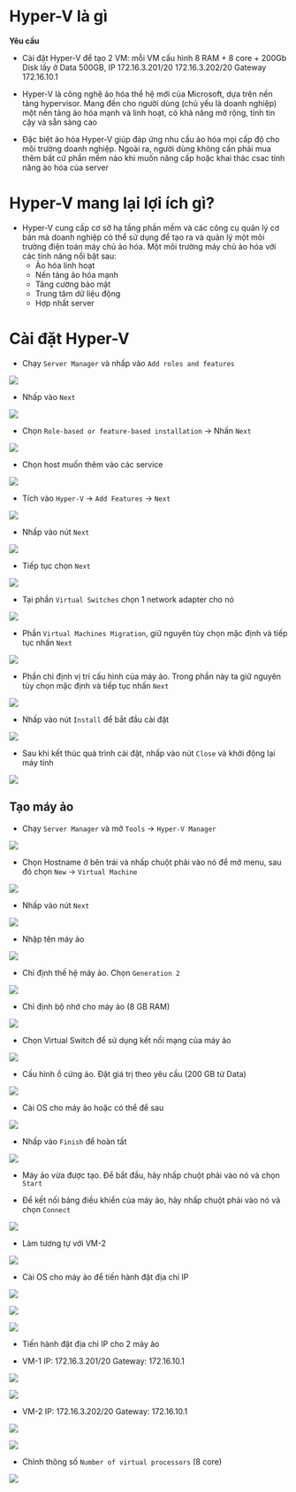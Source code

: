 # Hyper-V là gì

**Yêu cầu**
- Cài đặt Hyper-V để tạo 2 VM: mỗi VM cấu hình 8 RAM + 8 core + 200Gb Disk lấy ở Data 500GB, IP 172.16.3.201/20 172.16.3.202/20 Gateway 172.16.10.1

- Hyper-V là công nghệ ảo hóa thể hệ mới của Microsoft, dựa trên nền tảng hypervisor. Mang đến cho người dùng (chủ yếu là doanh nghiệp) một nền tảng ảo hóa mạnh và linh hoạt, có khả năng mở rộng, tính tin cậy và sẵn sàng cao

- Đặc biệt ảo hóa Hyper-V giúp đáp ứng nhu cầu ảo hóa mọi cấp độ cho môi trường doanh nghiệp. Ngoài ra, người dùng không cần phải mua thêm bất cứ phần mềm nào khi muốn nâng cấp hoặc khai thác csac tính năng ảo hóa của server

# Hyper-V mang lại lợi ích gì?
- Hyper-V cung cấp cơ sở hạ tầng phần mềm và các công cụ quản lý cơ bản mà doanh nghiệp có thể sử dụng để tạo ra và quản lý một môi trường điện toán máy chủ ảo hóa. Một môi trường máy chủ ảo hóa với các tính năng nổi bật sau:
	+ Ảo hóa linh hoạt
	+ Nền tảng ảo hóa mạnh
	+ Tăng cường bảo mật
	+ Trung tâm dữ liệu động 
	+ Hợp nhất server

# Cài đặt Hyper-V
- Chạy `Server Manager` và nhấp vào `Add roles and features`

![](./images/hyperv1.png)

- Nhấp vào `Next`

![](./images/hyperv2.png)

- Chọn `Role-based or feature-based installation` -> Nhấn `Next`

![](./images/hyperv3.png)

- Chọn host muốn thêm vào các service

![](./images/hyperv4.png)

- Tích vào `Hyper-V` -> `Add Features` -> `Next`

![](./images/hyperv5.png)

- Nhấp vào nút `Next`

![](./images/hyperv6.png)

- Tiếp tục chọn `Next`

![](./images/hyperv7.png)

- Tại phần `Virtual Switches` chọn 1 network adapter cho nó

![](./images/hyperv8.png)

- Phần `Virtual Machines Migration`, giữ nguyên tùy chọn mặc định và tiếp tục nhấn `Next`

![](./images/hyperv9.png)

- Phần chỉ định vị trí cấu hình của máy ảo. Trong phần này ta giữ nguyên tùy chọn mặc định và tiếp tục nhấn `Next`

![](./images/hyperv10.png)

- Nhấp vào nút `Install` để bắt đầu cài đặt

![](./images/hyperv11.png)

- Sau khi kết thúc quá trình cài đặt, nhấp vào nút `Close` và khởi động lại máy tính

![](./images/hyperv12.png)

## Tạo máy ảo 
- Chạy `Server Manager` và mở `Tools` -> `Hyper-V Manager` 

![](./images/hyperv13.png)

- Chọn Hostname ở bên trái và nhấp chuột phải vào nó để mở menu, sau đó chọn `New` -> `Virtual Machine`

![](./images/hyperv14.png)

- Nhấp vào nút `Next`

![](./images/hyperv15.png)

- Nhập tên máy ảo

![](./images/hyperv16.png)

- Chỉ định thế hệ máy ảo. Chọn `Generation 2`

![](./images/hyperv17.png)

- Chỉ định bộ nhớ cho máy ảo (8 GB RAM)

![](./images/hyperv18.png)

- Chọn Virtual Switch để sử dụng kết nối mạng của máy ảo

![](./images/hyperv19.png)

- Cấu hình ổ cứng ảo. Đặt giá trị theo yêu cầu (200 GB từ Data)

![](./images/hyperv20.png)

- Cài OS cho máy ảo hoặc có thể để sau

![](./images/hyperv21.png)

- Nhấp vào `Finish` để hoàn tất

![](./images/hyperv22.png)

- Máy ảo vừa được tạo. Để bắt đầu, hãy nhấp chuột phải vào nó và chọn `Start`

- Để kết nối bảng điều khiển của máy ảo, hãy nhấp chuột phải vào nó và chọn `Connect`

![](./images/hyperv28.png)

- Làm tương tự với VM-2

![](./images/hyperv26.png)

- Cài OS cho máy ảo để tiến hành đặt địa chỉ IP

![](./images/hyperv27.png)

![](./images/hyperv29.png)

![](./images/hyperv31.png)

- Tiến hành đặt địa chỉ IP cho 2 máy ảo 

- VM-1 IP: 172.16.3.201/20 Gateway: 172.16.10.1

![](./images/hyperv32.png)

![](./images/hyperv33.png)

- VM-2 IP: 172.16.3.202/20 Gateway: 172.16.10.1

![](./images/hyperv34.png)

![](./images/hyperv35.png)

- Chỉnh thông số `Number of virtual processors` (8 core)

![](./images/hyperv36.png)
